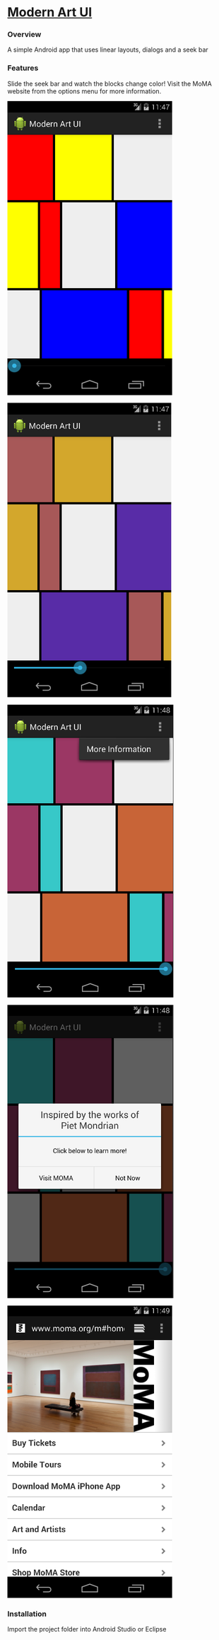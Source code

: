 [Modern Art UI](https://github.com/paulzs/modern-art-ui)
========================================================

### Overview

A simple Android app that uses linear layouts, dialogs and a seek bar

### Features

Slide the seek bar and watch the blocks change color! Visit the MoMA website from the options menu for more information.

![](https://raw.githubusercontent.com/paulzs/modern-art-ui/master/ScreenShot1.png)

![](https://raw.githubusercontent.com/paulzs/modern-art-ui/master/ScreenShot2.png)

![](https://raw.githubusercontent.com/paulzs/modern-art-ui/master/ScreenShot3.png)

![](https://raw.githubusercontent.com/paulzs/modern-art-ui/master/ScreenShot4.png)

![](https://raw.githubusercontent.com/paulzs/modern-art-ui/master/ScreenShot5.png)

### Installation

Import the project folder into Android Studio or Eclipse


